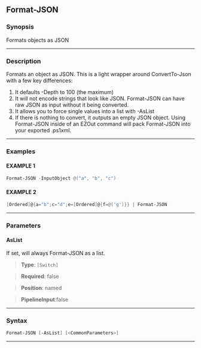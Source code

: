 
Format-JSON
-----------
### Synopsis
Formats objects as JSON

---
### Description

Formats an object as JSON.
This is a light wrapper around ConvertTo-Json with a few key differences:
1. It defaults -Depth to 100 (the maximum)
2. It will not encode strings that look like JSON.  Format-JSON can have raw JSON as input without it being converted.
3. It allows you to force single values into a list with -AsList
4. If there is nothing to convert, it outputs an empty JSON object.
Using Format-JSON inside of an EZOut command will pack Format-JSON into your exported .ps1xml.

---
### Examples
#### EXAMPLE 1
```PowerShell
Format-JSON -InputObject @("a", "b", "c")
```

#### EXAMPLE 2
```PowerShell
[Ordered]@{a="b";c="d";e=[Ordered]@{f=@('g')}} | Format-JSON
```

---
### Parameters
#### **AsList**

If set, will always Format-JSON as a list.



> **Type**: ```[Switch]```

> **Required**: false

> **Position**: named

> **PipelineInput**:false



---
### Syntax
```PowerShell
Format-JSON [-AsList] [<CommonParameters>]
```
---


